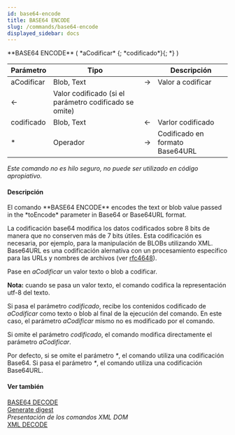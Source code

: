 ```yaml
---
id: base64-encode
title: BASE64 ENCODE
slug: /commands/base64-encode
displayed_sidebar: docs
---
```


<!--REF #_command_.BASE64 ENCODE.Syntax-->**BASE64 ENCODE** ( *aCodificar* {; *codificado*}{; *} )<!-- END REF-->
<!--REF #_command_.BASE64 ENCODE.Params-->
| Parámetro | Tipo |  | Descripción |
| --- | --- | --- | --- |
| aCodificar | Blob, Text | &#8594;  | Valor a codificar |
| &#8592; | Valor codificado (si el parámetro codificado se omite) |
| codificado | Blob, Text | &#8592; | Varlor codificado |
| * | Operador | &#8594;  | Codificado en formato Base64URL |

<!-- END REF-->

*Este comando no es hilo seguro, no puede ser utilizado en código apropiativo.*


#### Descripción 

<!--REF #_command_.BASE64 ENCODE.Summary-->El comando **BASE64 ENCODE** encodes the text or blob value passed in the *toEncode* parameter in Base64 or Base64URL format.<!-- END REF--> 

La codificación base64 modifica los datos codificados sobre 8 bits de manera que no conserven más de 7 bits útiles. Esta codificación es necesaria, por ejemplo, para la manipulación de BLOBs utilizando XML. Base64URL es una codificación alernativa con un procesamiento específico para las URLs y nombres de archivos (ver [rfc4648](https://tools.ietf.org/html/rfc4648#section-5)). 

Pase en *aCodificar* un valor texto o blob a codificar.

**Nota:** cuando se pasa un valor texto, el comando codifica la representación utf-8 del texto.

Si pasa el parámetro *codificado*, recibe los contenidos codificado de *aCodificar* como texto o blob al final de la ejecución del comando. En este caso, el parámetro *aCodificar* mismo no es modificado por el comando.

Si omite el parámetro *codificado*, el comando modifica directamente el parámetro *aCodificar*.

Por defecto, si se omite el parámetro *\**, el comando utiliza una codificación Base64\. Si pasa el parámetro *\**, el comando utiliza una codificación Base64URL.

#### Ver también 

[BASE64 DECODE](base64-decode.md)  
[Generate digest](generate-digest.md)  
*Presentación de los comandos XML DOM*  
[XML DECODE](xml-decode.md)  